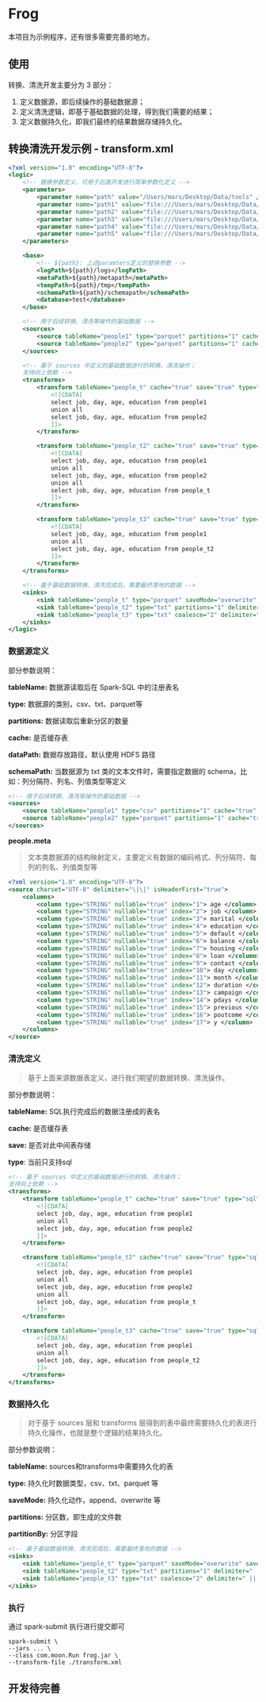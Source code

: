 # Frog

本项目为示例程序，还有很多需要完善的地方。

## 使用

转换、清洗开发主要分为 3 部分：

1. 定义数据源，即后续操作的基础数据源；
2. 定义清洗逻辑，即基于基础数据的处理，得到我们需要的结果；
3. 定义数据持久化，即我们最终的结果数据存储持久化。

## 转换清洗开发示例 - transform.xml

```xml
<?xml version="1.0" encoding="UTF-8"?>
<logic>
    <!-- 替换参数定义，可用于后面开发进行简单参数化定义 -->
    <parameters>
        <parameter name="path" value="/Users/mars/Desktop/Data/tools" />
        <parameter name="path1" value="file:///Users/mars/Desktop/Data/bank/bank/people" />
        <parameter name="path2" value="file:///Users/mars/Desktop/Data/bank/bank/people_append" />
        <parameter name="path3" value="file:///Users/mars/Desktop/Data/bank/bank/people_out1" />
        <parameter name="path4" value="file:///Users/mars/Desktop/Data/bank/bank/people_out2" />
        <parameter name="path5" value="file:///Users/mars/Desktop/Data/bank/bank/people_out3" />
    </parameters>

    <base>
        <!-- ${path}: 上述paramters定义的替换参数 -->
        <logPath>${path}/logs</logPath>
        <metaPath>${path}/metapath</metaPath>
        <tempPath>${path}/tmp</tempPath>
        <schemaPath>${path}/schemapath</schemaPath>
        <database>test</database>
    </base>

    <!-- 用于后续转换、清洗等操作的基础数据 -->
    <sources>
        <source tableName="people1" type="parquet" partitions="1" cache="true" dataPath="${path1}"/>
        <source tableName="people2" type="parquet" partitions="1" cache="true" dataPath="${path2}"/>
    </sources>

    <!-- 基于 sources 中定义的基础数据进行的转换、清洗操作；
	支持向上依赖 -->
    <transforms>
        <transform tableName="people_t" cache="true" save="true" type="sql">
            <![CDATA[
            select job, day, age, education from people1
            union all
            select job, day, age, education from people2
            ]]>
        </transform>

        <transform tableName="people_t2" cache="true" save="true" type="sql">
            <![CDATA[
            select job, day, age, education from people1
            union all
            select job, day, age, education from people2
            union all
            select job, day, age, education from people_t
            ]]>
        </transform>

        <transform tableName="people_t3" cache="true" save="true" type="sql">
            <![CDATA[
            select job, day, age, education from people1
            union all
            select job, day, age, education from people_t2
            ]]>
        </transform>
    </transforms>

    <!-- 基于基础数据转换、清洗完成后，需要最终落地的数据 -->
    <sinks>
        <sink tableName="people_t" type="parquet" saveMode="overwrite" savePath="${path3}"/>
        <sink tableName="people_t2" type="txt" partitions="1" delimiter=" || " saveMode="overwrite" savePath="${path4}"/>
        <sink tableName="people_t3" type="txt" coalesce="2" delimiter=" || " saveMode="overwrite" savePath="${path5}"/>
    </sinks>
</logic>
```

### 数据源定义

部分参数说明：

**tableName:** 数据源读取后在 Spark-SQL 中的注册表名

**type:** 数据源的类别，csv、txt、parquet等

**partitions:** 数据读取后重新分区的数量

**cache:** 是否缓存表

**dataPath:** 数据存放路径，默认使用 HDFS 路径

**schemaPath:** 当数据源为 txt 类的文本文件时，需要指定数据的 schema，比如：列分隔符、列名、列值类型等定义

```xml
<!-- 用于后续转换、清洗等操作的基础数据 -->
<sources>
    <source tableName="people1" type="csv" partitions="1" cache="true" dataPath="${path1}" schemaPath="/path/to/people.meta"/>
    <source tableName="people2" type="parquet" partitions="1" cache="true" dataPath="${path2}"/>
</sources>
```

**people.meta**

> 文本类数据源的结构映射定义，主要定义有数据的编码格式、列分隔符、每列的列名、列值类型等

```xml
<?xml version="1.0" encoding="UTF-8"?>
<source charset="UTF-8" delimiter="\|\|" isHeaderFirst="true">
    <columns>
        <column type="STRING" nullable="true" index="1"> age </column>
        <column type="STRING" nullable="true" index="2"> job </column>
        <column type="STRING" nullable="true" index="3"> marital </column>
        <column type="STRING" nullable="true" index="4"> education </column>
        <column type="STRING" nullable="true" index="5"> default </column>
        <column type="STRING" nullable="true" index="6"> balance </column>
        <column type="STRING" nullable="true" index="7"> housing </column>
        <column type="STRING" nullable="true" index="8"> loan </column>
        <column type="STRING" nullable="true" index="9"> contact </column>
        <column type="STRING" nullable="true" index="10"> day </column>
        <column type="STRING" nullable="true" index="11"> month </column>
        <column type="STRING" nullable="true" index="12"> duration </column>
        <column type="STRING" nullable="true" index="13"> campaign </column>
        <column type="STRING" nullable="true" index="14"> pdays </column>
        <column type="STRING" nullable="true" index="15"> previous </column>
        <column type="STRING" nullable="true" index="16"> poutcome </column>
        <column type="STRING" nullable="true" index="17"> y </column>
    </columns>
</source>
```

### 清洗定义

> 基于上面来源数据表定义，进行我们期望的数据转换、清洗操作。

部分参数说明：

**tableName:** SQL执行完成后的数据注册成的表名

**cache:** 是否缓存表

**save:**  是否对此中间表存储

**type**: 当前只支持sql

```xml
<!-- 基于 sources 中定义的基础数据进行的转换、清洗操作；
支持向上依赖 -->
<transforms>
    <transform tableName="people_t" cache="true" save="true" type="sql">
        <![CDATA[
        select job, day, age, education from people1
        union all
        select job, day, age, education from people2
        ]]>
    </transform>

    <transform tableName="people_t2" cache="true" save="true" type="sql">
        <![CDATA[
        select job, day, age, education from people1
        union all
        select job, day, age, education from people2
        union all
        select job, day, age, education from people_t
        ]]>
    </transform>

    <transform tableName="people_t3" cache="true" save="true" type="sql">
        <![CDATA[
        select job, day, age, education from people1
        union all
        select job, day, age, education from people_t2
        ]]>
    </transform>
</transforms>
```

### 数据持久化

> 对于基于 sources 层和 transforms 层得到的表中最终需要持久化的表进行持久化操作，也就是整个逻辑的结果持久化。

部分参数说明：

**tableName:** sources和transforms中需要持久化的表

**type:** 持久化时数据类型，csv、txt、parquet 等

**saveMode:**  持久化动作，append、overwrite 等

**partitions:** 分区数，即生成的文件数

**partitionBy:** 分区字段

```xml
<!-- 基于基础数据转换、清洗完成后，需要最终落地的数据 -->
<sinks>
    <sink tableName="people_t" type="parquet" saveMode="overwrite" savePath="${path3}"/>
    <sink tableName="people_t2" type="txt" partitions="1" delimiter=" || " saveMode="overwrite" savePath="${path4}"/>
    <sink tableName="people_t3" type="txt" coalesce="2" delimiter=" || " saveMode="overwrite" savePath="${path5}"/>
</sinks>
```

### 执行

通过 spark-submit 执行进行提交即可

```shell
spark-submit \
--jars ... \
--class com.moon.Run frog.jar \
--transform-file ./transform.xml
```

## 开发待完善